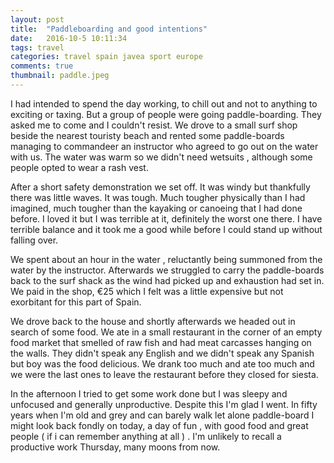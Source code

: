 ```yaml
---
layout: post
title:  "Paddleboarding and good intentions"
date:   2016-10-5 10:11:34
tags: travel
categories: travel spain javea sport europe
comments: true
thumbnail: paddle.jpeg
---
```



I had intended to spend the day working, to chill out and not to anything to exciting or taxing. But a group of people were going paddle-boarding. They asked me to come and I couldn't resist. We drove to a small surf shop beside the nearest touristy beach and rented some paddle-boards managing to commandeer an instructor who agreed to go out on the water with us. The water was warm so we didn't need wetsuits , although some people opted to wear a rash vest.

After a short safety demonstration we set off. It was windy but thankfully there was little waves. It was tough. Much tougher physically than I had imagined, much tougher than the kayaking or canoeing that I had done before. I loved it but I was terrible at it, definitely the worst one there. I have terrible balance and it took me a good while before I could stand up without falling over.

We spent about an hour in the water , reluctantly being summoned from the water by the instructor. Afterwards we struggled to carry the paddle-boards back to the surf shack as the wind had picked up and exhaustion had set in. We paid in the shop, €25 which I felt was a little expensive but not exorbitant for this part of Spain.

We drove back to the house and shortly afterwards we headed out in search of some food. We ate in a small restaurant in the corner of an empty food market that smelled of raw fish and had meat carcasses hanging on the walls. They didn't speak any English and we didn't speak any Spanish but boy was the food delicious. We drank too much and ate too much and we were the last ones to leave the restaurant before they closed for siesta.

In the afternoon I tried to get some work done but I was sleepy and unfocused and generally unproductive. Despite this I'm glad I went. In fifty years when I'm old and grey and can barely walk let alone paddle-board I might look back fondly on today, a day of fun , with good food and great people ( if i can remember anything at all ) . I'm unlikely to recall a productive work Thursday, many moons from now.